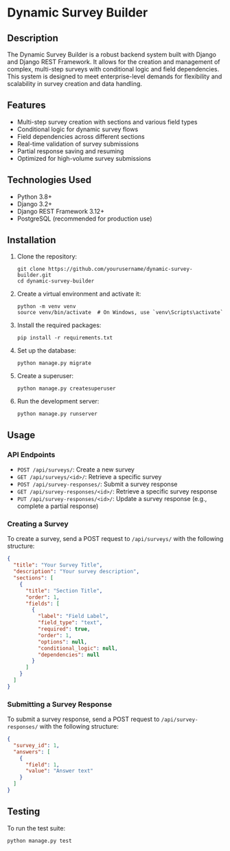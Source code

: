 # Dynamic Survey Builder

## Description

The Dynamic Survey Builder is a robust backend system built with Django and Django REST Framework. It allows for the creation and management of complex, multi-step surveys with conditional logic and field dependencies. This system is designed to meet enterprise-level demands for flexibility and scalability in survey creation and data handling.

## Features

- Multi-step survey creation with sections and various field types
- Conditional logic for dynamic survey flows
- Field dependencies across different sections
- Real-time validation of survey submissions
- Partial response saving and resuming
- Optimized for high-volume survey submissions

## Technologies Used

- Python 3.8+
- Django 3.2+
- Django REST Framework 3.12+
- PostgreSQL (recommended for production use)

## Installation

1. Clone the repository:
   ```
   git clone https://github.com/yourusername/dynamic-survey-builder.git
   cd dynamic-survey-builder
   ```

2. Create a virtual environment and activate it:
   ```
   python -m venv venv
   source venv/bin/activate  # On Windows, use `venv\Scripts\activate`
   ```

3. Install the required packages:
   ```
   pip install -r requirements.txt
   ```

4. Set up the database:
   ```
   python manage.py migrate
   ```

5. Create a superuser:
   ```
   python manage.py createsuperuser
   ```

6. Run the development server:
   ```
   python manage.py runserver
   ```

## Usage

### API Endpoints

- `POST /api/surveys/`: Create a new survey
- `GET /api/surveys/<id>/`: Retrieve a specific survey
- `POST /api/survey-responses/`: Submit a survey response
- `GET /api/survey-responses/<id>/`: Retrieve a specific survey response
- `PUT /api/survey-responses/<id>/`: Update a survey response (e.g., complete a partial response)

### Creating a Survey

To create a survey, send a POST request to `/api/surveys/` with the following structure:

```json
{
  "title": "Your Survey Title",
  "description": "Your survey description",
  "sections": [
    {
      "title": "Section Title",
      "order": 1,
      "fields": [
        {
          "label": "Field Label",
          "field_type": "text",
          "required": true,
          "order": 1,
          "options": null,
          "conditional_logic": null,
          "dependencies": null
        }
      ]
    }
  ]
}
```

### Submitting a Survey Response

To submit a survey response, send a POST request to `/api/survey-responses/` with the following structure:

```json
{
  "survey_id": 1,
  "answers": [
    {
      "field": 1,
      "value": "Answer text"
    }
  ]
}
```

## Testing

To run the test suite:

```
python manage.py test
```